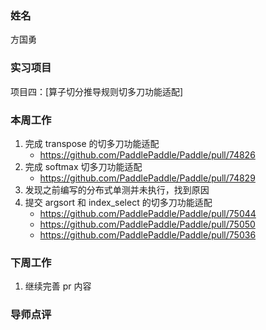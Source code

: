 ### 姓名
方国勇

### 实习项目
项目四：[算子切分推导规则切多刀功能适配]

### 本周工作

1. 完成 transpose 的切多刀功能适配
    - https://github.com/PaddlePaddle/Paddle/pull/74826
2. 完成 softmax 切多刀功能适配
    - https://github.com/PaddlePaddle/Paddle/pull/74829
3. 发现之前编写的分布式单测并未执行，找到原因
4. 提交 argsort 和 index_select 的切多刀功能适配
    - https://github.com/PaddlePaddle/Paddle/pull/75044
    - https://github.com/PaddlePaddle/Paddle/pull/75050
    - https://github.com/PaddlePaddle/Paddle/pull/75036

### 下周工作

1. 继续完善 pr 内容

### 导师点评